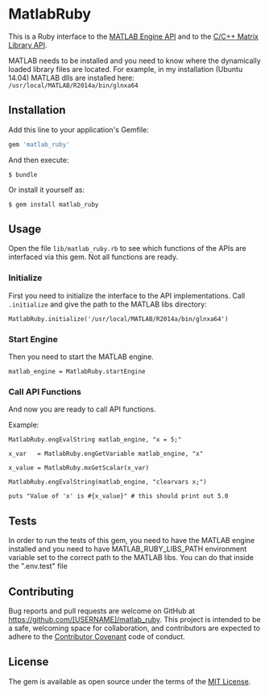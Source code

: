 # MatlabRuby #

This is a Ruby interface to the [MATLAB Engine API](http://www.mathworks.com/help/matlab/calling-matlab-engine-from-c-c-and-fortran-programs.html)
and to the [C/C++ Matrix Library API](http://www.mathworks.com/help/matlab/cc-mx-matrix-library.html).

MATLAB needs to be installed and you need to know where the dynamically loaded library files are located. For example, in my installation (Ubuntu 14.04)
MATLAB dlls are installed here: `/usr/local/MATLAB/R2014a/bin/glnxa64`

## Installation ##

Add this line to your application's Gemfile:

```ruby
gem 'matlab_ruby'
```

And then execute:

    $ bundle

Or install it yourself as:

    $ gem install matlab_ruby

## Usage ##

Open the file `lib/matlab_ruby.rb` to see which functions of the APIs are interfaced via this gem. Not all functions are ready.

### Initialize ###

First you need to initialize the interface to the API implementations. 
Call `.initialize` and give the path to the MATLAB libs directory:

```
MatlabRuby.initialize('/usr/local/MATLAB/R2014a/bin/glnxa64')
```

### Start Engine ###

Then you need to start the MATLAB engine. 

```
matlab_engine = MatlabRuby.startEngine
```

### Call API Functions ###

And now you are ready to call API functions.

Example:
```
MatlabRuby.engEvalString matlab_engine, "x = 5;"

x_var   = MatlabRuby.engGetVariable matlab_engine, "x"

x_value = MatlabRuby.mxGetScalar(x_var)

MatlabRuby.engEvalString(matlab_engine, "clearvars x;")

puts "Value of 'x' is #{x_value}" # this should print out 5.0
```

## Tests ##

In order to run the tests of this gem, you need to have the MATLAB engine installed and you need to have
MATLAB_RUBY_LIBS_PATH environment variable set to the correct path to the MATLAB libs. You can do that inside the ".env.test" file

## Contributing

Bug reports and pull requests are welcome on GitHub at https://github.com/[USERNAME]/matlab_ruby. This project is intended to be a safe, welcoming space for collaboration, 
and contributors are expected to adhere to the [Contributor Covenant](contributor-covenant.org) code of conduct.


## License

The gem is available as open source under the terms of the [MIT License](http://opensource.org/licenses/MIT).

